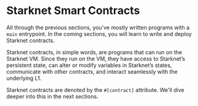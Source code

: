 # Starknet Smart Contracts

All through the previous sections, you've mostly written programs with a `main` entrypoint. In the coming sections, you will learn to write and deploy Starknet contracts.

Starknet contracts, in simple words, are programs that can run on the Starknet VM. Since they run on the VM, they have access to Starknet’s persistent state, can alter or modify variables in Starknet’s states, communicate with other contracts, and interact seamlessly with the underlying L1.

Starknet contracts are denoted by the `#[contract]` attribute. We'll dive deeper into this in the next sections.